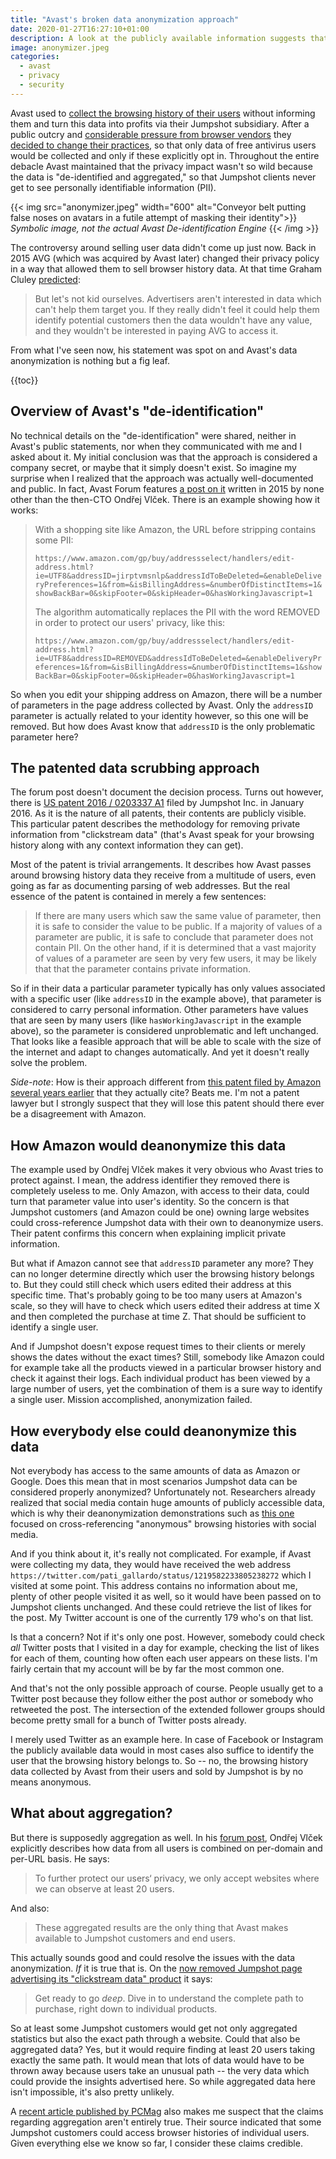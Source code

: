 ```yaml
---
title: "Avast's broken data anonymization approach"
date: 2020-01-27T16:27:10+01:00
description: A look at the publicly available information suggests that Avast exaggerated its capability to anonymize users' data.
image: anonymizer.jpeg
categories:
  - avast
  - privacy
  - security
---
```


Avast used to [collect the browsing history of their users](/2019/10/28/avast-online-security-and-avast-secure-browser-are-spying-on-you/) without informing them and turn this data into profits via their Jumpshot subsidiary. After a public outcry and [considerable pressure from browser vendors](/2019/12/03/mozilla-removes-avast-extensions-from-their-add-on-store-what-will-google-do/) they [decided to change their practices](/2020/01/08/avast-complies-to-respect-users-privacy/), so that only data of free antivirus users would be collected and only if these explicitly opt in. Throughout the entire debacle Avast maintained that the privacy impact wasn't so wild because the data is "de-identified and aggregated," so that Jumpshot clients never get to see personally identifiable information (PII).

{{< img src="anonymizer.jpeg" width="600" alt="Conveyor belt putting false noses on avatars in a futile attempt of masking their identity">}}
<em>Symbolic image, not the actual Avast De-identification Engine</em>
{{< /img >}}

The controversy around selling user data didn't come up just now. Back in 2015 AVG (which was acquired by Avast later) changed their privacy policy in a way that allowed them to sell browser history data. At that time Graham Cluley [predicted](https://www.grahamcluley.com/week-avg-flogs-web-browsing-search-history/):

> But let's not kid ourselves. Advertisers aren't interested in data which can't help them target you. If they really didn't feel it could help them identify potential customers then the data wouldn't have any value, and they wouldn't be interested in paying AVG to access it.

From what I've seen now, his statement was spot on and Avast's data anonymization is nothing but a fig leaf.

{{toc}}

## Overview of Avast's "de-identification"

No technical details on the "de-identification" were shared, neither in Avast's public statements, nor when they communicated with me and I asked about it. My initial conclusion was that the approach is considered a company secret, or maybe that it simply doesn't exist. So imagine my surprise when I realized that the approach was actually well-documented and public. In fact, Avast Forum features [a post on it](https://forum.avast.com/?topic=171725.0) written in 2015 by none other than the then-CTO Ondřej Vlček. There is an example showing how it works:

> With a shopping site like Amazon, the URL before stripping contains some PII:
>
> `https://www.amazon.com/gp/buy/addressselect/handlers/edit-address.html?ie=UTF8&addressID=jirptvmsnlp&addressIdToBeDeleted=&enableDeliveryPreferences=1&from=&isBillingAddress=&numberOfDistinctItems=1&showBackBar=0&skipFooter=0&skipHeader=0&hasWorkingJavascript=1`
>
> The algorithm automatically replaces the PII with the word REMOVED in order to protect our users' privacy, like this:
>
> `https://www.amazon.com/gp/buy/addressselect/handlers/edit-address.html?ie=UTF8&addressID=REMOVED&addressIdToBeDeleted=&enableDeliveryPreferences=1&from=&isBillingAddress=&numberOfDistinctItems=1&showBackBar=0&skipFooter=0&skipHeader=0&hasWorkingJavascript=1`

So when you edit your shipping address on Amazon, there will be a number of parameters in the page address collected by Avast. Only the `addressID` parameter is actually related to your identity however, so this one will be removed. But how does Avast know that `addressID` is the only problematic parameter here?

## The patented data scrubbing approach

The forum post doesn't document the decision process. Turns out however, there is [US patent 2016 / 0203337 A1](https://patents.google.com/patent/US20160203337A1) filed by Jumpshot Inc. in January 2016. As it is the nature of all patents, their contents are publicly visible. This particular patent describes the methodology for removing private information from "clickstream data" (that's Avast speak for your browsing history along with any context information they can get).

Most of the patent is trivial arrangements. It describes how Avast passes around browsing history data they receive from a multitude of users, even going as far as documenting parsing of web addresses. But the real essence of the patent is contained in merely a few sentences:

> If there are many users which saw the same value of parameter, then it is safe to consider the value to be public. If a majority of values of a parameter are public, it is safe to conclude that parameter does not contain PII. On the other hand, if it is determined that a vast majority of values of a parameter are seen by very few users, it may be likely that that the parameter contains private information.

So if in their data a particular parameter typically has only values associated with a specific user (like `addressID` in the example above), that parameter is considered to carry personal information. Other parameters have values that are seen by many users (like `hasWorkingJavascript` in the example above), so the parameter is considered unproblematic and left unchanged. That looks like a feasible approach that will be able to scale with the size of the internet and adapt to changes automatically. And yet it doesn't really solve the problem.

*Side-note*: How is their approach different from [this patent filed by Amazon several years earlier](https://patents.google.com/patent/US8898272) that they actually cite? Beats me. I'm not a patent lawyer but I strongly suspect that they will lose this patent should there ever be a disagreement with Amazon.

## How Amazon would deanonymize this data

The example used by Ondřej Vlček makes it very obvious who Avast tries to protect against. I mean, the address identifier they removed there is completely useless to me. Only Amazon, with access to their data, could turn that parameter value into user's identity. So the concern is that Jumpshot customers (and Amazon could be one) owning large websites could cross-reference Jumpshot data with their own to deanonymize users. Their patent confirms this concern when explaining implicit private information.

But what if Amazon cannot see that `addressID` parameter any more? They can no longer determine directly which user the browsing history belongs to. But they could still check which users edited their address at this specific time. That's probably going to be too many users at Amazon's scale, so they will have to check which users edited their address at time X and then completed the purchase at time Z. That should be sufficient to identify a single user.

And if Jumpshot doesn't expose request times to their clients or merely shows the dates without the exact times? Still, somebody like Amazon could for example take all the products viewed in a particular browser history and check it against their logs. Each individual product has been viewed by a large number of users, yet the combination of them is a sure way to identify a single user. Mission accomplished, anonymization failed.

## How everybody else could deanonymize this data

Not everybody has access to the same amounts of data as Amazon or Google. Does this mean that in most scenarios Jumpshot data can be considered properly anonymized? Unfortunately not. Researchers already realized that social media contain huge amounts of publicly accessible data, which is why their deanonymization demonstrations such as [this one](http://randomwalker.info/publications/browsing-history-deanonymization.pdf) focused on cross-referencing "anonymous" browsing histories with social media.

And if you think about it, it's really not complicated. For example, if Avast were collecting my data, they would have received the web address `https://twitter.com/pati_gallardo/status/1219582233805238272` which I visited at some point. This address contains no information about me, plenty of other people visited it as well, so it would have been passed on to Jumpshot clients unchanged. And these could retrieve the list of likes for the post. My Twitter account is one of the currently 179 who's on that list.

Is that a concern? Not if it's only one post. However, somebody could check *all* Twitter posts that I visited in a day for example, checking the list of likes for each of them, counting how often each user appears on these lists. I'm fairly certain that my account will be by far the most common one.

And that's not the only possible approach of course. People usually get to a Twitter post because they follow either the post author or somebody who retweeted the post. The intersection of the extended follower groups should become pretty small for a bunch of Twitter posts already.

I merely used Twitter as an example here. In case of Facebook or Instagram the publicly available data would in most cases also suffice to identify the user that the browsing history belongs to. So -- no, the browsing history data collected by Avast from their users and sold by Jumpshot is by no means anonymous.

## What about aggregation?

But there is supposedly aggregation as well. In his [forum post](https://forum.avast.com/?topic=171725.0), Ondřej Vlček explicitly describes how data from all users is combined on per-domain and per-URL basis. He says:

> To further protect our users‘ privacy, we only accept websites where we can observe at least 20 users.

And also:

> These aggregated results are the only thing that Avast makes available to Jumpshot customers and end users.

This actually sounds good and could resolve the issues with the data anonymization. *If* it is true that is. On the [now removed Jumpshot page advertising its "clickstream data" product](http://archive.is/l625E) it says:

> Get ready to go *deep*. Dive in to understand the complete path to purchase, right down to individual products.

So at least some Jumpshot customers would get not only aggregated statistics but also the exact path through a website. Could that also be aggregated data? Yes, but it would require finding at least 20 users taking exactly the same path. It would mean that lots of data would have to be thrown away because users take an unusual path -- the very data which could provide the insights advertised here. So while aggregated data here isn't impossible, it's also pretty unlikely.

A [recent article published by PCMag](https://www.pcmag.com/news/the-cost-of-avasts-free-antivirus-companies-can-spy-on-your-clicks) also makes me suspect that the claims regarding aggregation aren't entirely true. Their source indicated that some Jumpshot customers could access browser histories of individual users. Given everything else we know so far, I consider these claims credible.
